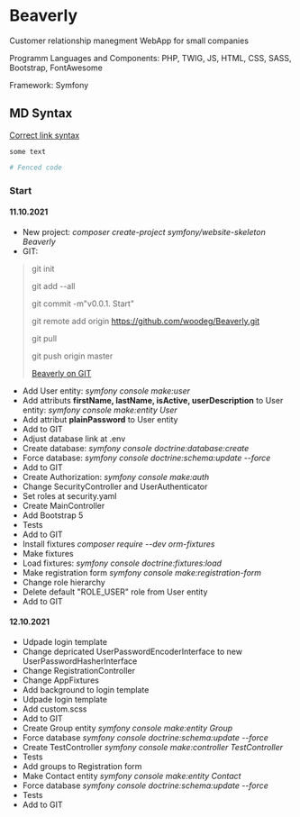 # Beaverly

Customer relationship manegment WebApp for small companies

Programm Languages and Components: PHP, TWIG, JS, HTML, CSS, SASS, Bootstrap, FontAwesome

Framework: Symfony

## MD Syntax

[Correct link syntax](https://www.example.com/)

`some text`

```php
# Fenced code
```

### Start

#### 11.10.2021

* New project: *composer create-project symfony/website-skeleton Beaverly*
* GIT:

>git init
>
>git add --all
>
>git commit -m"v0.0.1. Start"
>
>git remote add origin <https://github.com/woodeg/Beaverly.git>
>
>git pull
>
>git push origin master
>
>[Beaverly on GIT](https://github.com/woodeg/Beaverly.git)

* Add User entity: *symfony console make:user*
* Add attributs **firstName, lastName, isActive, userDescription** to User entity: *symfony console make:entity User*
* Add attribut **plainPassword** to User entity
* Add to GIT
* Adjust database link at .env
* Create database: *symfony console doctrine:database:create*
* Force database: *symfony console doctrine:schema:update --force*
* Add to GIT
* Create Authorization: *symfony console make:auth*
* Change SecurityController and UserAuthenticator
* Set roles at security.yaml
* Create MainController
* Add Bootstrap 5
* Tests
* Add to GIT
* Install fixtures *composer require --dev orm-fixtures*
* Make fixtures
* Load fixtures: *symfony console doctrine:fixtures:load*
* Make registration form *symfony console make:registration-form*
* Change role hierarchy
* Delete default "ROLE_USER" role from User entity
* Add to GIT

#### 12.10.2021

* Udpade login template
* Change depricated UserPasswordEncoderInterface to new UserPasswordHasherInterface
* Change RegistrationController
* Change AppFixtures
* Add background to login template
* Udpade login template
* Add custom.scss
* Add to GIT
* Create Group entity *symfony console make:entity Group*
* Force database *symfony console doctrine:schema:update --force*
* Create TestController *symfony console make:controller TestController*
* Tests
* Add groups to Registration form
* Make Contact entity *symfony console make:entity Contact*
* Force database *symfony console doctrine:schema:update --force*
* Tests
* Add to GIT
